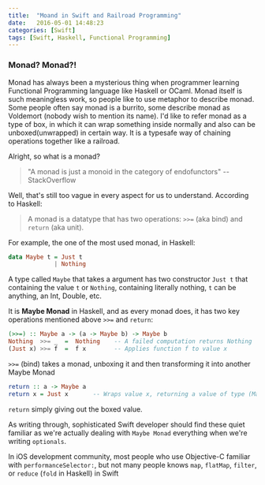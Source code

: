 ```yaml
---
title:  "Moand in Swift and Railroad Programming"
date:   2016-05-01 14:48:23
categories: [Swift]
tags: [Swift, Haskell, Functional Programming]
---
```

### Monad? Monad?!
Monad has always been a mysterious thing when programmer learning Functional Programming language like Haskell or OCaml. Monad itself is such meaningless work, so people like to use metaphor to describe monad. Some people often say monad is a burrito, some describe monad as Voldemort (nobody wish to mention its name). I'd like to refer monad as a type of box, in which it can wrap something inside normally and also can be unboxed(unwrapped) in certain way. It is a typesafe way of chaining operations together like a railroad.

Alright, so what is a monad?

> "A monad is just a monoid in the category of endofunctors" --StackOverflow

Well, that's still too vague in every aspect for us to understand. According to Haskell:

> A monad is a datatype that has two operations: `>>=` (aka bind) and `return` (aka unit).

For example, the one of the most used monad, in Haskell:

```haskell
data Maybe t = Just t
             | Nothing
```
A type called `Maybe` that takes a argument has two constructor `Just t` that containing the value `t` or `Nothing`, containing literally nothing, `t` can be anything, an Int, Double, etc.

It is **Maybe Monad** in Haskell, and as every monad does, it has two key operations mentioned above `>>=` and `return`:

```haskell
(>>=) :: Maybe a -> (a -> Maybe b) -> Maybe b
Nothing  >>= _  =  Nothing    -- A failed computation returns Nothing
(Just x) >>= f  =  f x        -- Applies function f to value x
```

`>>=` (bind) takes a monad, unboxing it and then transforming it into another Maybe Monad

```haskell
return :: a -> Maybe a
return x = Just x       -- Wraps value x, returning a value of type (Maybe a)
```
`return` simply giving out the boxed value.


As writing through, sophisticated Swift developer should find these quiet familiar as we're actually dealing with `Maybe Monad` everything when we're writing `optionals`.

In iOS development community, most people who use Objective-C familiar with `performanceSelector:`, but not many people knows `map`, `flatMap`, `filter`, or `reduce` (`fold` in Haskell) in Swift
